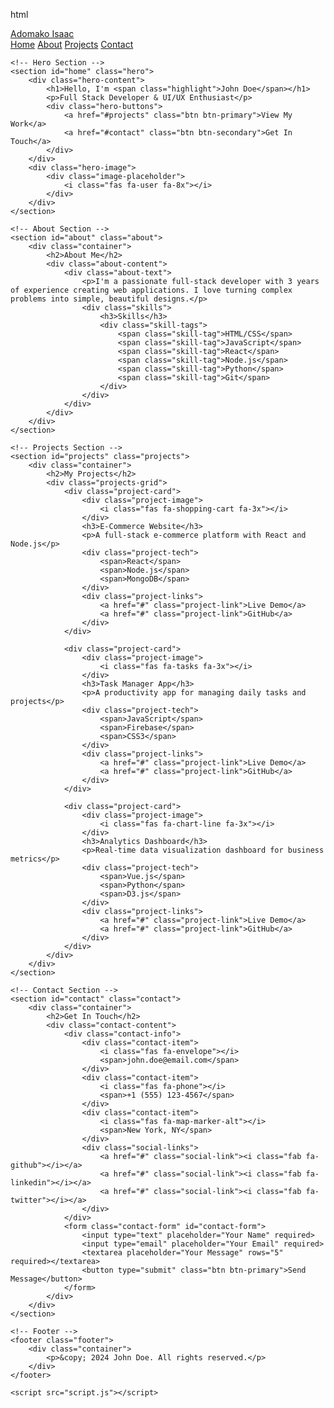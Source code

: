 html
<!DOCTYPE html>
<html lang="en">
<head>
    <meta charset="UTF-8">
    <meta name="viewport" content="width=device-width, initial-scale=1.0">
    <title>My Portfolio - Adomako Isaac</title>
    <link rel="stylesheet" href="style.css">
    <link href="https://cdnjs.cloudflare.com/ajax/libs/font-awesome/6.0.0/css/all.min.css" rel="stylesheet">
</head>
<body>
    <!-- Navigation -->
    <nav class="navbar">
        <div class="nav-container">
            <div class="nav-logo">
                <a href="#home">Adomako Isaac</a>
            </div>
            <div class="nav-menu" id="nav-menu">
                <a href="#home" class="nav-link">Home</a>
                <a href="#about" class="nav-link">About</a>
                <a href="#projects" class="nav-link">Projects</a>
                <a href="#contact" class="nav-link">Contact</a>
            </div>
            <div class="hamburger" id="hamburger">
                <span class="bar"></span>
                <span class="bar"></span>
                <span class="bar"></span>
            </div>
        </div>
    </nav>

    <!-- Hero Section -->
    <section id="home" class="hero">
        <div class="hero-content">
            <h1>Hello, I'm <span class="highlight">John Doe</span></h1>
            <p>Full Stack Developer & UI/UX Enthusiast</p>
            <div class="hero-buttons">
                <a href="#projects" class="btn btn-primary">View My Work</a>
                <a href="#contact" class="btn btn-secondary">Get In Touch</a>
            </div>
        </div>
        <div class="hero-image">
            <div class="image-placeholder">
                <i class="fas fa-user fa-8x"></i>
            </div>
        </div>
    </section>

    <!-- About Section -->
    <section id="about" class="about">
        <div class="container">
            <h2>About Me</h2>
            <div class="about-content">
                <div class="about-text">
                    <p>I'm a passionate full-stack developer with 3 years of experience creating web applications. I love turning complex problems into simple, beautiful designs.</p>
                    <div class="skills">
                        <h3>Skills</h3>
                        <div class="skill-tags">
                            <span class="skill-tag">HTML/CSS</span>
                            <span class="skill-tag">JavaScript</span>
                            <span class="skill-tag">React</span>
                            <span class="skill-tag">Node.js</span>
                            <span class="skill-tag">Python</span>
                            <span class="skill-tag">Git</span>
                        </div>
                    </div>
                </div>
            </div>
        </div>
    </section>

    <!-- Projects Section -->
    <section id="projects" class="projects">
        <div class="container">
            <h2>My Projects</h2>
            <div class="projects-grid">
                <div class="project-card">
                    <div class="project-image">
                        <i class="fas fa-shopping-cart fa-3x"></i>
                    </div>
                    <h3>E-Commerce Website</h3>
                    <p>A full-stack e-commerce platform with React and Node.js</p>
                    <div class="project-tech">
                        <span>React</span>
                        <span>Node.js</span>
                        <span>MongoDB</span>
                    </div>
                    <div class="project-links">
                        <a href="#" class="project-link">Live Demo</a>
                        <a href="#" class="project-link">GitHub</a>
                    </div>
                </div>

                <div class="project-card">
                    <div class="project-image">
                        <i class="fas fa-tasks fa-3x"></i>
                    </div>
                    <h3>Task Manager App</h3>
                    <p>A productivity app for managing daily tasks and projects</p>
                    <div class="project-tech">
                        <span>JavaScript</span>
                        <span>Firebase</span>
                        <span>CSS3</span>
                    </div>
                    <div class="project-links">
                        <a href="#" class="project-link">Live Demo</a>
                        <a href="#" class="project-link">GitHub</a>
                    </div>
                </div>

                <div class="project-card">
                    <div class="project-image">
                        <i class="fas fa-chart-line fa-3x"></i>
                    </div>
                    <h3>Analytics Dashboard</h3>
                    <p>Real-time data visualization dashboard for business metrics</p>
                    <div class="project-tech">
                        <span>Vue.js</span>
                        <span>Python</span>
                        <span>D3.js</span>
                    </div>
                    <div class="project-links">
                        <a href="#" class="project-link">Live Demo</a>
                        <a href="#" class="project-link">GitHub</a>
                    </div>
                </div>
            </div>
        </div>
    </section>

    <!-- Contact Section -->
    <section id="contact" class="contact">
        <div class="container">
            <h2>Get In Touch</h2>
            <div class="contact-content">
                <div class="contact-info">
                    <div class="contact-item">
                        <i class="fas fa-envelope"></i>
                        <span>john.doe@email.com</span>
                    </div>
                    <div class="contact-item">
                        <i class="fas fa-phone"></i>
                        <span>+1 (555) 123-4567</span>
                    </div>
                    <div class="contact-item">
                        <i class="fas fa-map-marker-alt"></i>
                        <span>New York, NY</span>
                    </div>
                    <div class="social-links">
                        <a href="#" class="social-link"><i class="fab fa-github"></i></a>
                        <a href="#" class="social-link"><i class="fab fa-linkedin"></i></a>
                        <a href="#" class="social-link"><i class="fab fa-twitter"></i></a>
                    </div>
                </div>
                <form class="contact-form" id="contact-form">
                    <input type="text" placeholder="Your Name" required>
                    <input type="email" placeholder="Your Email" required>
                    <textarea placeholder="Your Message" rows="5" required></textarea>
                    <button type="submit" class="btn btn-primary">Send Message</button>
                </form>
            </div>
        </div>
    </section>

    <!-- Footer -->
    <footer class="footer">
        <div class="container">
            <p>&copy; 2024 John Doe. All rights reserved.</p>
        </div>
    </footer>

    <script src="script.js"></script>
</body>
</html>
